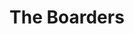 ---
  title: The Boarders
  description: Boarding was offered until the mid 1970s
  latitude: -26.173664
  longitude: 28.075313
  cards:
    - poi-004-card-001.md
    - poi-004-card-002.md
    - poi-004-card-003.md
    - poi-004-card-004.md
    - poi-004-card-005.md
    - poi-004-card-006.md
  themes:
    - Koch Street
    - Alumni
    - Grounds and Buildings
    - Traditions and Innovations
    - Stories in the story
---